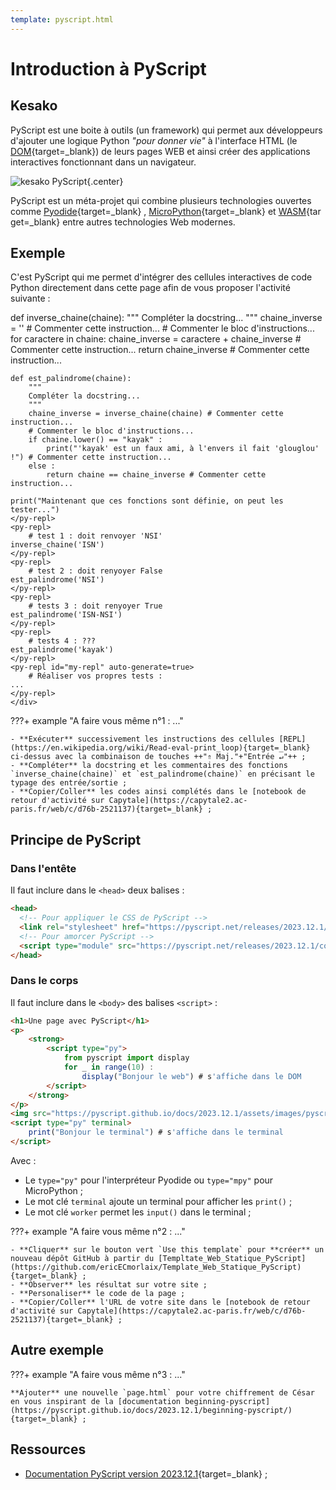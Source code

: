 ```yaml
---
template: pyscript.html
---
```

# Introduction à PyScript

## Kesako

PyScript est une boite à outils (un framework) qui permet aux développeurs d'ajouter une logique Python _"pour donner vie"_ à l'interface HTML (le [DOM](https://la-cascade.io/articles/le-dom-cest-quoi-exactement){target=_blank}) de leurs pages WEB et ainsi créer des applications interactives fonctionnant dans un navigateur.

![kesako PyScript](https://encrypted-tbn0.gstatic.com/images?q=tbn:ANd9GcRF__EJSdwxNWURtTHkuST0NcYnwnSYesBzc0W6lXrXKieKx3Glu9lW8zDgGYaf-i2Y8pI&usqp=CAU){.center}

<!-- (https://www.jhanley.com/wp-content/uploads/2022/05/pyscript-what-is-it.jpg) -->

PyScript est un méta-projet qui combine plusieurs technologies ouvertes comme [Pyodide](https://pyodide.org/en/stable/){target=_blank} , [MicroPython](https://micropython.org/){target=_blank} et [WASM](https://webassembly.org/){target=_blank} entre autres technologies Web modernes.

## Exemple

C'est PyScript qui me permet d'intégrer des cellules interactives de code Python directement dans cette page afin de vous proposer l'activité suivante :

<div>
    <py-repl>
    def inverse_chaine(chaine):
        """
        Compléter la docstring... 
        """
        chaine_inverse = '' # Commenter cette instruction...
        # Commenter le bloc d'instructions...
        for caractere in chaine:            
            chaine_inverse = caractere + chaine_inverse # Commenter cette instruction...
        return chaine_inverse # Commenter cette instruction...

    def est_palindrome(chaine):
        """
        Compléter la docstring... 
        """
        chaine_inverse = inverse_chaine(chaine) # Commenter cette instruction...
        # Commenter le bloc d'instructions...
        if chaine.lower() == "kayak" :
            print("'kayak' est un faux ami, à l'envers il fait 'glouglou' !") # Commenter cette instruction...
        else :
            return chaine == chaine_inverse # Commenter cette instruction...

    print("Maintenant que ces fonctions sont définie, on peut les tester...")
    </py-repl>
    <py-repl>
        # test 1 : doit renvoyer 'NSI'
    inverse_chaine('ISN')
    </py-repl>
    <py-repl>
        # test 2 : doit renyoyer False
    est_palindrome('NSI')
    </py-repl>
    <py-repl>
        # tests 3 : doit renyoyer True
    est_palindrome('ISN-NSI')
    </py-repl>
    <py-repl>
        # tests 4 : ???
    est_palindrome('kayak')
    </py-repl>
    <py-repl id="my-repl" auto-generate=true>
        # Réaliser vos propres tests :
    ...
    </py-repl>
    </div>

???+ example "A faire vous même n°1 : ..."
    
    - **Exécuter** successivement les instructions des cellules [REPL](https://en.wikipedia.org/wiki/Read-eval-print_loop){target=_blank} ci-dessus avec la combinaison de touches ++"⇑ Maj."+"Entrée ↵"++ ;
    - **Compléter** la docstring et les commentaires des fonctions `inverse_chaine(chaine)` et `est_palindrome(chaine)` en précisant le typage des entrée/sortie ;
    - **Copier/Coller** les codes ainsi complétés dans le [notebook de retour d'activité sur Capytale](https://capytale2.ac-paris.fr/web/c/d76b-2521137){target=_blank} ;

## Principe de PyScript

### Dans l'entête

Il faut inclure dans le `<head>` deux balises :
```html
<head>
  <!-- Pour appliquer le CSS de PyScript -->  
  <link rel="stylesheet" href="https://pyscript.net/releases/2023.12.1/core.css">
  <!-- Pour amorcer PyScript -->
  <script type="module" src="https://pyscript.net/releases/2023.12.1/core.js"></script>  
</head>
```

### Dans le corps

Il faut inclure dans le `<body>` des balises `<script>` :
```html
<h1>Une page avec PyScript</h1>
<p>
    <strong>
        <script type="py">
            from pyscript import display
            for _ in range(10) :
                display("Bonjour le web") # s'affiche dans le DOM
        </script>
    </strong>
</p>
<img src="https://pyscript.github.io/docs/2023.12.1/assets/images/pyscript.svg" width=60%>
<script type="py" terminal>
    print("Bonjour le terminal") # s'affiche dans le terminal
</script>
```
Avec :

- Le `type="py"` pour l'interpréteur Pyodide ou `type="mpy"` pour MicroPython ;
- Le mot clé `terminal` ajoute un terminal pour afficher les `print()` ;
- Le mot clé `worker` permet les `input()` dans le terminal ;

???+ example "A faire vous même n°2 : ..."
    
    - **Cliquer** sur le bouton vert `Use this template` pour **créer** un nouveau dépôt GitHub à partir du [Templtate_Web_Statique_PyScript](https://github.com/ericECmorlaix/Template_Web_Statique_PyScript){target=_blank} ;
    - **Observer** les résultat sur votre site ;
    - **Personaliser** le code de la page ;
    - **Copier/Coller** l'URL de votre site dans le [notebook de retour d'activité sur Capytale](https://capytale2.ac-paris.fr/web/c/d76b-2521137){target=_blank} ;

## Autre exemple

???+ example "A faire vous même n°3 : ..."

    **Ajouter** une nouvelle `page.html` pour votre chiffrement de César en vous inspirant de la [documentation beginning-pyscript](https://pyscript.github.io/docs/2023.12.1/beginning-pyscript/){target=_blank} ;


## Ressources

- [Documentation PyScript version 2023.12.1](https://pyscript.github.io/docs/2023.12.1/){target=_blank} ;

<!-- 


### `<script type="py-editor">`

Si vous spécifiez le type `py-editor`(pour Pyodide) ou `mpy-editor`(pour MicroPython) dans une balise `<script>`, le plugin crée un éditeur de code visuel en mode REPL genre notebook jupyter, avec un bouton pour exécuter le code contenu dans la cellule; L'utilisateur peut alors modifier le code et aussi ajouter des cellules.

=== "Le code :"
    ```html
    <script type="py-editor">
    import sys
    print(sys.version)
    </script>
    <script type="mpy-editor">
    import sys
    print(sys.version)
    a = 42
    print(a)
    </script>    
    ```
=== "Produit :"
    <script type="py-editor">
    import sys
    print(sys.version)
    </script>
    <script type="mpy-editor">
    import sys
    print(sys.version)
    a = 42
    print(a)
    </script>




###  `<py-script>`

=== "Le code :"
    ```html
    <py-script>
    display("Demat d'an holl !")
    </py-script>
    ```
=== "Produit :"
    <py-script>
    display("Demat d'an holl !")
    </py-script>

***

=== "Le code :"
    ```html
    <py-script src="./pyscripts/toto.py"></py-script>
    ```
=== "Produit :"
    <py-script src="./pyscripts/toto.py"></py-script>
=== "Avec dans le fichier `toto.py` :"
    ```python
    display('Toto est dans la place !')
    ```
***

=== "Le code :"
    ```html
    <p><strong>Aujourd'hui nous sommes le <label id='date'></label></strong></p>
    <py-script>
    import time
    pyscript.write('date', time.strftime('%d/%m/%Y %H:%M:%S'))
    </py-script>
    ```
=== "Produit :"
    <p><strong>Aujourd'hui nous sommes le <label id='date'></label></strong></p>
    <py-script>
    import time
    pyscript.write('date', time.strftime('%d/%m/%Y %H:%M:%S'))
    </py-script>
***



***

=== "Le code :"
    ```html
    <div>
    <py-repl>
    def inverse_chaine(chaine):
        chaine_inverse = ''
        for caractere in chaine:
            chaine_inverse = caractere + chaine_inverse
        return chaine_inverse
    def est_palindrome(chaine):
        chaine_inverse = inverse_chaine(chaine)
        if chaine.lower() == "kayak" :
            print("'kayak' est un faux ami, à l'envers il fait 'glouglou' !")
        else :
            return chaine == chaine_inverse
    </py-repl>
    <py-repl>
        # test 1 : doit renvoyer 'NSI'
    inverse_chaine('ISN')
    </py-repl>
    <py-repl>
        # test 2 : doit renyoyer False
    est_palindrome('NSI')
    </py-repl>
    <py-repl>
        # tests 3 : doit renyoyer True
    est_palindrome('ISN-NSI')
    </py-repl>
    <py-repl>
        # tests 4 : ???
    est_palindrome('kayak')
    </py-repl>
    <py-repl id="my-repl" auto-generate=true>
        # Réaliser vos propres tests :
    ...
    </py-repl>
    </div>
    ```
=== "Produit :"
    <div>
    <py-repl>
    def inverse_chaine(chaine):
        chaine_inverse = ''
        for caractere in chaine:
            chaine_inverse = caractere + chaine_inverse
        return chaine_inverse
    def est_palindrome(chaine):
        chaine_inverse = inverse_chaine(chaine)
        if chaine.lower() == "kayak" :
            print("'kayak' est un faux ami, à l'envers il fait 'glouglou' !")
        else :
            return chaine == chaine_inverse
    </py-repl>
    <py-repl>
        # test 1 : doit renvoyer 'NSI'
    inverse_chaine('ISN')
    </py-repl>
    <py-repl>
        # test 2 : doit renyoyer False
    est_palindrome('NSI')
    </py-repl>
    <py-repl>
        # tests 3 : doit renyoyer True
    est_palindrome('ISN-NSI')
    </py-repl>
    <py-repl>
        # tests 4 : ???
    est_palindrome('kayak')
    </py-repl>
    <py-repl id="my-repl" auto-generate=true>
        # Réaliser vos propres tests :
    ...
    </py-repl>
    </div>



***

=== "Le code :"
    ```html
    <py-repl>
    def indice_min(nombres : list) -> int :
        indice = 0
        minimum = nombres[0]
        for i in range(len(nombres)) :
            if minimum > nombres[i] :
                minimum = nombres[i]
                indice = i
            return indice
    </py-repl>
    <py-repl>
        # test 1 : doit renvoyer 2
    indice_min([2, 4, 1, 1])
    </py-repl>
    <py-repl>
        # test 2 : doit renyoyer True
    indice_min([5]) == 0
    </py-repl>
    <py-repl>
        # tests 3 : ne doit pas renvoyer de message d'erreur
    assert indice_min([2, 4, 1, 1]) == 2
    </py-repl>
    <py-repl id="my-repl" auto-generate=true>
        # Réaliser vos propres tests :
    indice_min(...)
    </py-repl>
    ```
=== "Ne produit plus de bug"
    <py-repl>
    def indice_min(nombres : list) -> int :
        indice = 0
        minimum = nombres[0]
        for i in range(len(nombres)) :
            if minimum > nombres[i] :
                minimum = nombres[i]
                indice = i
            return indice
    </py-repl>
    <py-repl>
        # test 1 : doit renvoyer 2
    indice_min([2, 4, 1, 1])
    </py-repl>
    <py-repl>
        # test 2 : doit renyoyer True
    indice_min([5]) == 0
    </py-repl>
    <py-repl>
        # tests 3 : ne doit pas renvoyer de message d'erreur
    assert indice_min([2, 4, 1, 1]) == 2
    </py-repl>
    <py-repl id="my-repl" auto-generate=true>
        # Réaliser vos propres tests :
    indice_min(...)
    </py-repl>        
=== "Bug maintenant résolu :"

    [fix: < and > are parsed with HTML escape symbols](https://github.com/pyscript/pyscript/pull/481){target=_blank)}
    


***

### `<py-env>`

=== "Le code :"
    ```html
    <py-env>
    - paths:
      - ./pyscripts/mes_fonctions.py
    </py-env>
    <py-script>  
    from mes_fonctions import calcul_pi
    print("Calculons π :")      
    pi = calcul_pi(100000)
    s = f"π vaut approximativement {pi:.4f}"
    print(s)
    </py-script>
    ```
=== "Produit :"
    <py-env>
    - paths:
      - ./pyscripts/mes_fonctions.py
    </py-env>
    <py-script>  
    from mes_fonctions import calcul_pi
    display("Calculons π :")      
    pi = calcul_pi(100000)
    s = f"π vaut approximativement {pi:.4f}"
    display(s)
    </py-script>
=== "Avec dans le fichier `mes_fonctions.py` :"
    ```python
    def calcul_pi(n):
        pi = 2
        for i in range(1,n):
            pi *= 4 * i ** 2 / (4 * i ** 2 - 1)
        return pi
    ```


### `<py-title>`

=== "Le code :"
    ```html
    <py-title>Un titre centré</py-title>
    ```
=== "Produit :"
    <py-title>Un titre centré</py-title>


<py-title>Inventaire à finaliser...</py-title>

### `<py-inputbox>`

  <!-- <py-inputbox>
def on_keypress(event):
    print(event)
  </py-inputbox>

### `<py-box>`



### `<py-button>`

   <py-button label="Click me" styles="btn big">
def on_click(event):
    print(event)
  </py-button>



### `<py-config>`

 -->
